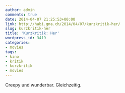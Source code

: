```yaml
---
author: admin
comments: true
date: 2014-04-07 21:25:53+00:00
link: http://habi.gna.ch/2014/04/07/kurzkritik-her/
slug: kurzkritik-her
title: 'Kurzkritik: Her'
wordpress_id: 3419
categories:
- movies
tags:
- kino
- kritik
- kurzkritik
- movies
---
```


Creepy und wunderbar.
Gleichzeitig.
